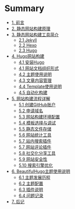 # Summary

- [1. 前言](README.md)
- [2. 静态网站构建原理]()
- [3. 静态网站构建工具简介]()
  - [2.1 Jekyll]()
  - [2.2 Hexo]()
  - [2.3 Hugo]()
- [4. Hugo网站构建]()
  - [4.1 安装Hugo]()
  - [4.1 网站文档组织形式]()
  - [4.2 主题使用说明]()
  - [4.3 文章内容管理]()
  - [4.4 Template使用说明]()
  - [4.5 自动化构建]()
- [5. 网站构建流程详解]()
  - [5.1 创建GitHub账户]()
  - [5.2 申请域名]()
  - [5.3 网站构建环境配置]()
  - [5.4 模板选择与调试]()
  - [5.5 静态文件存储]()
  - [5.6 网站统计工具]()
  - [5.7 站内搜索插件]()
  - [5.7 网站评论插件]()
  - [5.8 社交化分享工具]()
  - [5.9 网站安全性]()
  - [5.10 搜索引擎优化]()
- [6. BeautifulHugo主题使用说明]()
  - [6.1 主题发展历程]()
  - [6.2 主题配置]()
  - [6.3 插件说明]()
  - [6.4 问题记录]()
- [7. 后记]()

